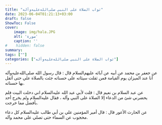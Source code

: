 ```yaml
---
title: "ثواب الصلاة على النبي صلى‌الله‌عليه‌وآله"
date: 2023-06-04T01:21:13+03:00
draft: false
ShowToc: False
cover:
    image: img/hala.JPG
    alt: 'صورة'
    caption: ''
#    hidden: false
summary: 
tags: [""]
categories: ["ثواب الصلاة على النبي صلى‌الله‌عليه‌وآله"]
---
```

عن جعفر بن محمد عن أبيه عن آبائه عليهم‌السلام
قال : قال رسول الله صلى‌الله‌عليه‌وآله أنا عند الميزان يوم القيامة فمن ثقلت سيئاته
على حسناته جئت بالصلاة علي حتى أثقل بها حسناته.

عن عبد السلام بن نعيم قال : قلت
لأبي عبد الله عليه‌السلام اني دخلت البيت فلم يحضرني شئ من الدعاء إلا
الصلاة على النبي وآله ، فقال عليه‌السلام ولم يخرج أحد بأفضل مما خرجت.

عن الحارث الأعور
قال : قال أمير المؤمنين علي بن أبي طالب عليه‌السلام كل دعاء محجوب عن
السماء حتى تصلي على محمد وآله.

